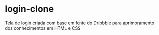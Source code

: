 # login-clone
Tela de login criada com base em fonte do Dribbble para aprimoramento dos conhecimentos em HTML e CSS
